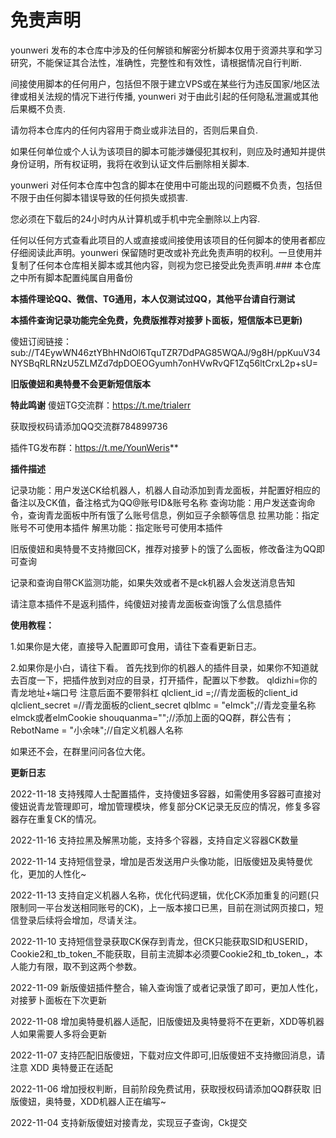 # 免责声明


younweri 发布的本仓库中涉及的任何解锁和解密分析脚本仅用于资源共享和学习研究，不能保证其合法性，准确性，完整性和有效性，请根据情况自行判断.

间接使用脚本的任何用户，包括但不限于建立VPS或在某些行为违反国家/地区法律或相关法规的情况下进行传播, younweri 对于由此引起的任何隐私泄漏或其他后果概不负责.

请勿将本仓库内的任何内容用于商业或非法目的，否则后果自负.

如果任何单位或个人认为该项目的脚本可能涉嫌侵犯其权利，则应及时通知并提供身份证明，所有权证明，我将在收到认证文件后删除相关脚本.

younweri 对任何本仓库中包含的脚本在使用中可能出现的问题概不负责，包括但不限于由任何脚本错误导致的任何损失或损害.

您必须在下载后的24小时内从计算机或手机中完全删除以上内容.

任何以任何方式查看此项目的人或直接或间接使用该项目的任何脚本的使用者都应仔细阅读此声明。younweri 保留随时更改或补充此免责声明的权利。一旦使用并复制了任何本仓库相关脚本或其他内容，则视为您已接受此免责声明.### 本仓库之中所有脚本配置纯属自用备份



 **本插件理论QQ、微信、TG通用，本人仅测试过QQ，其他平台请自行测试** 



 **本插件查询记录功能完全免费，免费版推荐对接萝卜面板，短信版本已更新)** 

傻妞订阅链接：sub://T4EywWN46ztYBhHNdOl6TquTZR7DdPAG85WQAJ/9g8H/ppKuuV34NYSBqRLRNzU5ZLMZd7dpDOEOGyumh7onHVwRvQF1Zq56ltCrxL2p+sU=

 **旧版傻妞和奥特曼不会更新短信版本** 

 **特此鸣谢** 
傻妞TG交流群：https://t.me/trialerr


获取授权码请添加QQ交流群784899736

插件TG发布群：https://t.me/YounWeris** 


 **插件描述** 


记录功能：用户发送CK给机器人，机器人自动添加到青龙面板，并配置好相应的备注以及CK值，备注格式为QQ@账号ID&账号名称
查询功能：用户发送查询命令，查询青龙面板中所有饿了么账号信息，例如豆子余额等信息
拉黑功能：指定账号不可使用本插件
解黑功能：指定账号可使用本插件


旧版傻妞和奥特曼不支持撤回CK，推荐对接萝卜的饿了么面板，修改备注为QQ即可查询

记录和查询自带CK监测功能，如果失效或者不是ck机器人会发送消息告知

请注意本插件不是返利插件，纯傻妞对接青龙面板查询饿了么信息插件


 **使用教程：** 

1.如果你是大佬，直接导入配置即可食用，请往下查看更新日志。



2.如果你是小白，请往下看。
首先找到你的机器人的插件目录，如果你不知道就去百度一下，把插件放到对应的目录，打开插件，配置以下参数。
qldizhi=你的青龙地址+端口号 注意后面不要带斜杠
qlclient_id =;//青龙面板的client_id
qlclient_secret =//青龙面板的client_secret
qlblmc = "elmck";//青龙变量名称elmck或者elmCookie
shouquanma="";//添加上面的QQ群，群公告有；
RebotName = "小余味";//自定义机器人名称

如果还不会，在群里问问各位大佬。










 **更新日志** 

2022-11-18
支持残障人士配置插件，支持傻妞多容器，如需使用多容器可直接对傻妞说青龙管理即可，增加管理模块，修复部分CK记录无反应的情况，修复多容器存在重复CK的情况。




2022-11-16
支持拉黑及解黑功能，支持多个容器，支持自定义容器CK数量



2022-11-14
支持短信登录，增加是否发送用户头像功能，旧版傻妞及奥特曼优化，更加的人性化~



2022-11-13
支持自定义机器人名称，优化代码逻辑，优化CK添加重复的问题(只限制同一平台发送相同账号的CK)，上一版本接口已黑，目前在测试网页接口，短信登录后续将会增加，尽请关注。



2022-11-10
支持短信登录获取CK保存到青龙，但CK只能获取SID和USERID，Cookie2和_tb_token_不能获取，目前主流脚本必须要Cookie2和_tb_token_，本人能力有限，取不到这两个参数。




2022-11-09
新版傻妞插件整合，输入查询饿了或者记录饿了即可，更加人性化，对接萝卜面板在下次更新



2022-11-08
增加奥特曼机器人适配，旧版傻妞及奥特曼将不在更新，XDD等机器人如果需要人多将会更新



2022-11-07
支持匹配旧版傻妞，下载对应文件即可,旧版傻妞不支持撤回消息，请注意
XDD 奥特曼正在适配




2022-11-06
增加授权判断，目前阶段免费试用，获取授权码请添加QQ群获取
旧版傻妞，奥特曼，XDD机器人正在编写~




2022-11-04
支持新版傻妞对接青龙，实现豆子查询，Ck提交

